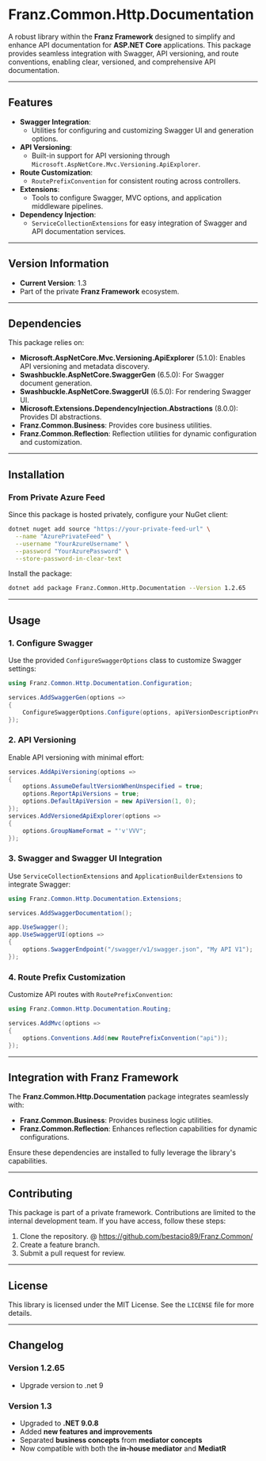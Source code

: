 ﻿# **Franz.Common.Http.Documentation**

A robust library within the **Franz Framework** designed to simplify and enhance API documentation for **ASP.NET Core** applications. This package provides seamless integration with Swagger, API versioning, and route conventions, enabling clear, versioned, and comprehensive API documentation.

---

## **Features**

- **Swagger Integration**:
  - Utilities for configuring and customizing Swagger UI and generation options.
- **API Versioning**:
  - Built-in support for API versioning through `Microsoft.AspNetCore.Mvc.Versioning.ApiExplorer`.
- **Route Customization**:
  - `RoutePrefixConvention` for consistent routing across controllers.
- **Extensions**:
  - Tools to configure Swagger, MVC options, and application middleware pipelines.
- **Dependency Injection**:
  - `ServiceCollectionExtensions` for easy integration of Swagger and API documentation services.

---

## **Version Information**

- **Current Version**: 1.3
- Part of the private **Franz Framework** ecosystem.

---

## **Dependencies**

This package relies on:
- **Microsoft.AspNetCore.Mvc.Versioning.ApiExplorer** (5.1.0): Enables API versioning and metadata discovery.
- **Swashbuckle.AspNetCore.SwaggerGen** (6.5.0): For Swagger document generation.
- **Swashbuckle.AspNetCore.SwaggerUI** (6.5.0): For rendering Swagger UI.
- **Microsoft.Extensions.DependencyInjection.Abstractions** (8.0.0): Provides DI abstractions.
- **Franz.Common.Business**: Provides core business utilities.
- **Franz.Common.Reflection**: Reflection utilities for dynamic configuration and customization.

---

## **Installation**

### **From Private Azure Feed**
Since this package is hosted privately, configure your NuGet client:

```bash
dotnet nuget add source "https://your-private-feed-url" \
  --name "AzurePrivateFeed" \
  --username "YourAzureUsername" \
  --password "YourAzurePassword" \
  --store-password-in-clear-text
```

Install the package:

```bash
dotnet add package Franz.Common.Http.Documentation --Version 1.2.65
```

---

## **Usage**

### **1. Configure Swagger**

Use the provided `ConfigureSwaggerOptions` class to customize Swagger settings:

```csharp
using Franz.Common.Http.Documentation.Configuration;

services.AddSwaggerGen(options =>
{
    ConfigureSwaggerOptions.Configure(options, apiVersionDescriptionProvider);
});
```

### **2. API Versioning**

Enable API versioning with minimal effort:

```csharp
services.AddApiVersioning(options =>
{
    options.AssumeDefaultVersionWhenUnspecified = true;
    options.ReportApiVersions = true;
    options.DefaultApiVersion = new ApiVersion(1, 0);
});
services.AddVersionedApiExplorer(options =>
{
    options.GroupNameFormat = "'v'VVV";
});
```

### **3. Swagger and Swagger UI Integration**

Use `ServiceCollectionExtensions` and `ApplicationBuilderExtensions` to integrate Swagger:

```csharp
using Franz.Common.Http.Documentation.Extensions;

services.AddSwaggerDocumentation();

app.UseSwagger();
app.UseSwaggerUI(options =>
{
    options.SwaggerEndpoint("/swagger/v1/swagger.json", "My API V1");
});
```

### **4. Route Prefix Customization**

Customize API routes with `RoutePrefixConvention`:

```csharp
using Franz.Common.Http.Documentation.Routing;

services.AddMvc(options =>
{
    options.Conventions.Add(new RoutePrefixConvention("api"));
});
```

---

## **Integration with Franz Framework**

The **Franz.Common.Http.Documentation** package integrates seamlessly with:
- **Franz.Common.Business**: Provides business logic utilities.
- **Franz.Common.Reflection**: Enhances reflection capabilities for dynamic configurations.

Ensure these dependencies are installed to fully leverage the library's capabilities.

---

## **Contributing**

This package is part of a private framework. Contributions are limited to the internal development team. If you have access, follow these steps:
1. Clone the repository. @ https://github.com/bestacio89/Franz.Common/
2. Create a feature branch.
3. Submit a pull request for review.

---

## **License**

This library is licensed under the MIT License. See the `LICENSE` file for more details.

---

## **Changelog**

### Version 1.2.65
- Upgrade version to .net 9

### Version 1.3
- Upgraded to **.NET 9.0.8**
- Added **new features and improvements**
- Separated **business concepts** from **mediator concepts**
- Now compatible with both the **in-house mediator** and **MediatR**